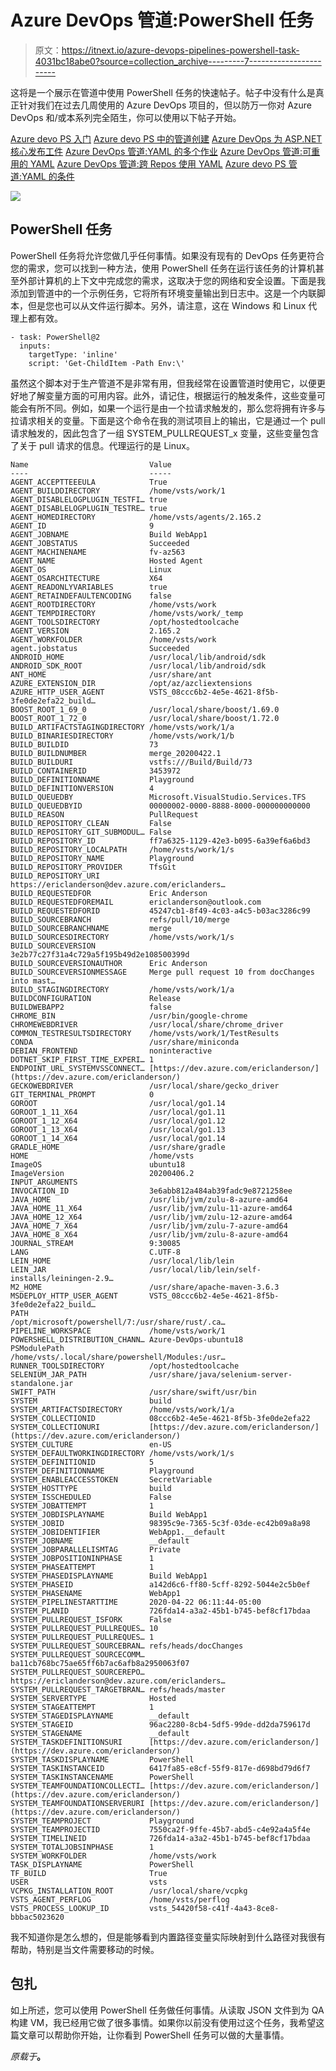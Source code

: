 # Azure DevOps 管道:PowerShell 任务

> 原文：<https://itnext.io/azure-devops-pipelines-powershell-task-4031bc18abe0?source=collection_archive---------7----------------------->

这将是一个展示在管道中使用 PowerShell 任务的快速帖子。帖子中没有什么是真正针对我们在过去几周使用的 Azure DevOps 项目的，但以防万一你对 Azure DevOps 和/或本系列完全陌生，你可以使用以下帖子开始。

[Azure devo PS 入门](https://elanderson.net/2020/02/getting-started-with-azure-devops/)
[Azure devo PS 中的管道创建](https://elanderson.net/2020/03/pipeline-creation-in-azure-devops/)
[Azure DevOps 为 ASP.NET 核心发布工件](https://elanderson.net/2020/03/azure-devops-publish-asp-net-core/)
[Azure DevOps 管道:YAML 的多个作业](https://elanderson.net/2020/03/azure-devops-pipelines-multiple-jobs-in-yaml/)
[Azure DevOps 管道:可重用的 YAML](https://elanderson.net/2020/03/azure-devops-pipelines-reuseable-yaml/)
[Azure DevOps 管道:跨 Repos 使用 YAML](https://elanderson.net/2020/04/azure-devops-pipelines-use-yaml-across-repos/)
[Azure devo PS 管道:YAML 的条件](https://elanderson.net/2020/04/azure-devops-pipelines-conditionals-in-yaml/)

![](img/80f42590e7beded1705152cfc55b9616.png)

## PowerShell 任务

PowerShell 任务将允许您做几乎任何事情。如果没有现有的 DevOps 任务更符合您的需求，您可以找到一种方法，使用 PowerShell 任务在运行该任务的计算机甚至外部计算机的上下文中完成您的需求，这取决于您的网络和安全设置。下面是我添加到管道中的一个示例任务，它将所有环境变量输出到日志中。这是一个内联脚本，但是您也可以从文件运行脚本。另外，请注意，这在 Windows 和 Linux 代理上都有效。

```
- task: PowerShell@2
  inputs:
    targetType: 'inline'
    script: 'Get-ChildItem -Path Env:\'
```

虽然这个脚本对于生产管道不是非常有用，但我经常在设置管道时使用它，以便更好地了解变量方面的可用内容。此外，请记住，根据运行的触发条件，这些变量可能会有所不同。例如，如果一个运行是由一个拉请求触发的，那么您将拥有许多与拉请求相关的变量。下面是这个命令在我的测试项目上的输出，它是通过一个 pull 请求触发的，因此包含了一组 SYSTEM_PULLREQUEST_x 变量，这些变量包含了关于 pull 请求的信息。代理运行的是 Linux。

```
Name                           Value
----                           -----
AGENT_ACCEPTTEEEULA            True
AGENT_BUILDDIRECTORY           /home/vsts/work/1
AGENT_DISABLELOGPLUGIN_TESTFI… true
AGENT_DISABLELOGPLUGIN_TESTRE… true
AGENT_HOMEDIRECTORY            /home/vsts/agents/2.165.2
AGENT_ID                       9
AGENT_JOBNAME                  Build WebApp1
AGENT_JOBSTATUS                Succeeded
AGENT_MACHINENAME              fv-az563
AGENT_NAME                     Hosted Agent
AGENT_OS                       Linux
AGENT_OSARCHITECTURE           X64
AGENT_READONLYVARIABLES        true
AGENT_RETAINDEFAULTENCODING    false
AGENT_ROOTDIRECTORY            /home/vsts/work
AGENT_TEMPDIRECTORY            /home/vsts/work/_temp
AGENT_TOOLSDIRECTORY           /opt/hostedtoolcache
AGENT_VERSION                  2.165.2
AGENT_WORKFOLDER               /home/vsts/work
agent.jobstatus                Succeeded
ANDROID_HOME                   /usr/local/lib/android/sdk
ANDROID_SDK_ROOT               /usr/local/lib/android/sdk
ANT_HOME                       /usr/share/ant
AZURE_EXTENSION_DIR            /opt/az/azcliextensions
AZURE_HTTP_USER_AGENT          VSTS_08ccc6b2-4e5e-4621-8f5b-3fe0de2efa22_build…
BOOST_ROOT_1_69_0              /usr/local/share/boost/1.69.0
BOOST_ROOT_1_72_0              /usr/local/share/boost/1.72.0
BUILD_ARTIFACTSTAGINGDIRECTORY /home/vsts/work/1/a
BUILD_BINARIESDIRECTORY        /home/vsts/work/1/b
BUILD_BUILDID                  73
BUILD_BUILDNUMBER              merge_20200422.1
BUILD_BUILDURI                 vstfs:///Build/Build/73
BUILD_CONTAINERID              3453972
BUILD_DEFINITIONNAME           Playground
BUILD_DEFINITIONVERSION        4
BUILD_QUEUEDBY                 Microsoft.VisualStudio.Services.TFS
BUILD_QUEUEDBYID               00000002-0000-8888-8000-000000000000
BUILD_REASON                   PullRequest
BUILD_REPOSITORY_CLEAN         False
BUILD_REPOSITORY_GIT_SUBMODUL… False
BUILD_REPOSITORY_ID            ff7a6325-1129-42e3-b095-6a39ef6a6bd3
BUILD_REPOSITORY_LOCALPATH     /home/vsts/work/1/s
BUILD_REPOSITORY_NAME          Playground
BUILD_REPOSITORY_PROVIDER      TfsGit
BUILD_REPOSITORY_URI           https://ericlanderson@dev.azure.com/ericlanders…
BUILD_REQUESTEDFOR             Eric Anderson
BUILD_REQUESTEDFOREMAIL        ericlanderson@outlook.com
BUILD_REQUESTEDFORID           45247cb1-8f49-4c03-a4c5-b03ac3286c99
BUILD_SOURCEBRANCH             refs/pull/10/merge
BUILD_SOURCEBRANCHNAME         merge
BUILD_SOURCESDIRECTORY         /home/vsts/work/1/s
BUILD_SOURCEVERSION            3e2b77c27f31a4c729a5f195b49d2e108500399d
BUILD_SOURCEVERSIONAUTHOR      Eric Anderson
BUILD_SOURCEVERSIONMESSAGE     Merge pull request 10 from docChanges into mast…
BUILD_STAGINGDIRECTORY         /home/vsts/work/1/a
BUILDCONFIGURATION             Release
BUILDWEBAPP2                   false
CHROME_BIN                     /usr/bin/google-chrome
CHROMEWEBDRIVER                /usr/local/share/chrome_driver
COMMON_TESTRESULTSDIRECTORY    /home/vsts/work/1/TestResults
CONDA                          /usr/share/miniconda
DEBIAN_FRONTEND                noninteractive
DOTNET_SKIP_FIRST_TIME_EXPERI… 1
ENDPOINT_URL_SYSTEMVSSCONNECT… [https://dev.azure.com/ericlanderson/](https://dev.azure.com/ericlanderson/)
GECKOWEBDRIVER                 /usr/local/share/gecko_driver
GIT_TERMINAL_PROMPT            0
GOROOT                         /usr/local/go1.14
GOROOT_1_11_X64                /usr/local/go1.11
GOROOT_1_12_X64                /usr/local/go1.12
GOROOT_1_13_X64                /usr/local/go1.13
GOROOT_1_14_X64                /usr/local/go1.14
GRADLE_HOME                    /usr/share/gradle
HOME                           /home/vsts
ImageOS                        ubuntu18
ImageVersion                   20200406.2
INPUT_ARGUMENTS                
INVOCATION_ID                  3e6abb812a484ab39fadc9e8721258ee
JAVA_HOME                      /usr/lib/jvm/zulu-8-azure-amd64
JAVA_HOME_11_X64               /usr/lib/jvm/zulu-11-azure-amd64
JAVA_HOME_12_X64               /usr/lib/jvm/zulu-12-azure-amd64
JAVA_HOME_7_X64                /usr/lib/jvm/zulu-7-azure-amd64
JAVA_HOME_8_X64                /usr/lib/jvm/zulu-8-azure-amd64
JOURNAL_STREAM                 9:30085
LANG                           C.UTF-8
LEIN_HOME                      /usr/local/lib/lein
LEIN_JAR                       /usr/local/lib/lein/self-installs/leiningen-2.9…
M2_HOME                        /usr/share/apache-maven-3.6.3
MSDEPLOY_HTTP_USER_AGENT       VSTS_08ccc6b2-4e5e-4621-8f5b-3fe0de2efa22_build…
PATH                           /opt/microsoft/powershell/7:/usr/share/rust/.ca…
PIPELINE_WORKSPACE             /home/vsts/work/1
POWERSHELL_DISTRIBUTION_CHANN… Azure-DevOps-ubuntu18
PSModulePath                   /home/vsts/.local/share/powershell/Modules:/usr…
RUNNER_TOOLSDIRECTORY          /opt/hostedtoolcache
SELENIUM_JAR_PATH              /usr/share/java/selenium-server-standalone.jar
SWIFT_PATH                     /usr/share/swift/usr/bin
SYSTEM                         build
SYSTEM_ARTIFACTSDIRECTORY      /home/vsts/work/1/a
SYSTEM_COLLECTIONID            08ccc6b2-4e5e-4621-8f5b-3fe0de2efa22
SYSTEM_COLLECTIONURI           [https://dev.azure.com/ericlanderson/](https://dev.azure.com/ericlanderson/)
SYSTEM_CULTURE                 en-US
SYSTEM_DEFAULTWORKINGDIRECTORY /home/vsts/work/1/s
SYSTEM_DEFINITIONID            5
SYSTEM_DEFINITIONNAME          Playground
SYSTEM_ENABLEACCESSTOKEN       SecretVariable
SYSTEM_HOSTTYPE                build
SYSTEM_ISSCHEDULED             False
SYSTEM_JOBATTEMPT              1
SYSTEM_JOBDISPLAYNAME          Build WebApp1
SYSTEM_JOBID                   98395c9e-7365-5c3f-03de-ec42b09a8a98
SYSTEM_JOBIDENTIFIER           WebApp1.__default
SYSTEM_JOBNAME                 __default
SYSTEM_JOBPARALLELISMTAG       Private
SYSTEM_JOBPOSITIONINPHASE      1
SYSTEM_PHASEATTEMPT            1
SYSTEM_PHASEDISPLAYNAME        Build WebApp1
SYSTEM_PHASEID                 a142d6c6-ff80-5cff-8292-5044e2c5b0ef
SYSTEM_PHASENAME               WebApp1
SYSTEM_PIPELINESTARTTIME       2020-04-22 06:11:44-05:00
SYSTEM_PLANID                  726fda14-a3a2-45b1-b745-bef8cf17bdaa
SYSTEM_PULLREQUEST_ISFORK      False
SYSTEM_PULLREQUEST_PULLREQUES… 10
SYSTEM_PULLREQUEST_PULLREQUES… 1
SYSTEM_PULLREQUEST_SOURCEBRAN… refs/heads/docChanges
SYSTEM_PULLREQUEST_SOURCECOMM… ba11cb768bc75ae65ff6b7ac6afb8a2950063f07
SYSTEM_PULLREQUEST_SOURCEREPO… https://ericlanderson@dev.azure.com/ericlanders…
SYSTEM_PULLREQUEST_TARGETBRAN… refs/heads/master
SYSTEM_SERVERTYPE              Hosted
SYSTEM_STAGEATTEMPT            1
SYSTEM_STAGEDISPLAYNAME        __default
SYSTEM_STAGEID                 96ac2280-8cb4-5df5-99de-dd2da759617d
SYSTEM_STAGENAME               __default
SYSTEM_TASKDEFINITIONSURI      [https://dev.azure.com/ericlanderson/](https://dev.azure.com/ericlanderson/)
SYSTEM_TASKDISPLAYNAME         PowerShell
SYSTEM_TASKINSTANCEID          6417fa85-e8cf-55f9-817e-d698bd79d6f7
SYSTEM_TASKINSTANCENAME        PowerShell
SYSTEM_TEAMFOUNDATIONCOLLECTI… [https://dev.azure.com/ericlanderson/](https://dev.azure.com/ericlanderson/)
SYSTEM_TEAMFOUNDATIONSERVERURI [https://dev.azure.com/ericlanderson/](https://dev.azure.com/ericlanderson/)
SYSTEM_TEAMPROJECT             Playground
SYSTEM_TEAMPROJECTID           7550ca2f-9ffe-45b7-abd5-c4e92a4a5f4e
SYSTEM_TIMELINEID              726fda14-a3a2-45b1-b745-bef8cf17bdaa
SYSTEM_TOTALJOBSINPHASE        1
SYSTEM_WORKFOLDER              /home/vsts/work
TASK_DISPLAYNAME               PowerShell
TF_BUILD                       True
USER                           vsts
VCPKG_INSTALLATION_ROOT        /usr/local/share/vcpkg
VSTS_AGENT_PERFLOG             /home/vsts/perflog
VSTS_PROCESS_LOOKUP_ID         vsts_54420f58-c41f-4a43-8ce8-bbbac5023620
```

我不知道你是怎么想的，但是能够看到内置路径变量实际映射到什么路径对我很有帮助，特别是当文件需要移动的时候。

## 包扎

如上所述，您可以使用 PowerShell 任务做任何事情。从读取 JSON 文件到为 QA 构建 VM，我已经用它做了很多事情。如果你以前没有使用过这个任务，我希望这篇文章可以帮助你开始，让你看到 PowerShell 任务可以做的大量事情。

*原载于*[](https://elanderson.net/2020/05/azure-devops-pipelines-powershell-task/)**。**